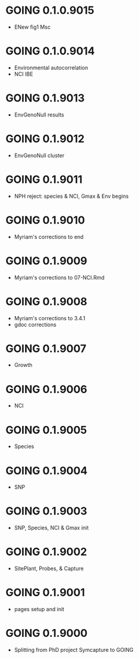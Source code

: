 # GOING 0.1.0.9015
* ENew fig1 Msc

# GOING 0.1.0.9014
* Environmental autocorrelation
* NCI IBE

# GOING 0.1.9013
* EnvGenoNull results

# GOING 0.1.9012
* EnvGenoNull cluster

# GOING 0.1.9011
* NPH reject: species & NCI, Gmax & Env begins

# GOING 0.1.9010
* Myriam's corrections to end

# GOING 0.1.9009
* Myriam's corrections to 07-NCI.Rmd

# GOING 0.1.9008
* Myriam's corrections to 3.4.1
* gdoc corrections

# GOING 0.1.9007
* Growth

# GOING 0.1.9006
* NCI

# GOING 0.1.9005
* Species

# GOING 0.1.9004
* SNP

# GOING 0.1.9003
* SNP, Species, NCI & Gmax init

# GOING 0.1.9002
* SitePlant, Probes, & Capture

# GOING 0.1.9001
* pages setup and init

# GOING 0.1.9000 
* Splitting from PhD project Symcapture to GOING
